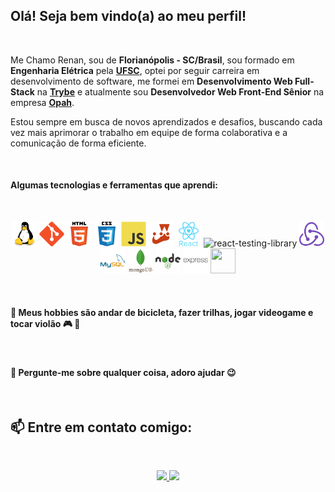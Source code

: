 ## Olá! Seja bem vindo(a) ao meu perfil!

<br>

Me Chamo Renan, sou de **Florianópolis - SC/Brasil**, sou formado em **Engenharia Elétrica** pela [**UFSC**](https://ufsc.br/), optei por seguir carreira em desenvolvimento de software, me formei em **Desenvolvimento Web Full-Stack** na [**Trybe**](https://www.betrybe.com/) e atualmente sou **Desenvolvedor Web Front-End Sênior** na empresa [**Opah**](https://opah.com.br/).

Estou sempre em busca de novos aprendizados e desafios, buscando cada vez mais aprimorar o trabalho em equipe de forma colaborativa e a comunicação de forma eficiente.

<br>

#### Algumas tecnologias e ferramentas que aprendi:

<br>

<p align="center">
  <img src="https://raw.githubusercontent.com/devicons/devicon/master/icons/linux/linux-original.svg" alt="linux" width="40" height="40"/>
  <img src="https://raw.githubusercontent.com/devicons/devicon/master/icons/git/git-original.svg" alt="git" width="40" height="40"/>
  <img src="https://raw.githubusercontent.com/devicons/devicon/master/icons/html5/html5-original-wordmark.svg" alt="html5" width="40" height="40"/> 
  <img src="https://raw.githubusercontent.com/devicons/devicon/master/icons/css3/css3-original-wordmark.svg" alt="css3" width="40" height="40"/> 
  <img src="https://raw.githubusercontent.com/devicons/devicon/master/icons/javascript/javascript-original.svg" alt="javascript" width="40" height="40"/>
  <img src="https://raw.githubusercontent.com/vscode-icons/vscode-icons/master/icons/file_type_jest.svg" alt="jest" width="40" height="40"/>
  <img src="https://raw.githubusercontent.com/devicons/devicon/master/icons/react/react-original-wordmark.svg" alt="react" width="40" height="40"/>
  <img src="https://testing-library.com/img/octopus-128x128.png" alt="react-testing-library" width="40" height="40"/>
  <img src="https://raw.githubusercontent.com/devicons/devicon/master/icons/redux/redux-original.svg" alt="redux" width="40" height="40"/> 
  <img src="https://raw.githubusercontent.com/devicons/devicon/master/icons/mysql/mysql-original-wordmark.svg" alt="mysql" width="40" height="40"/> 
  <img src="https://raw.githubusercontent.com/devicons/devicon/master/icons/mongodb/mongodb-original-wordmark.svg" alt="mongodb" width="40" height="40"/>
  <img src="https://raw.githubusercontent.com/devicons/devicon/master/icons/nodejs/nodejs-original-wordmark.svg" alt="nodejs" width="40" height="40"/> 
  <img src="https://raw.githubusercontent.com/devicons/devicon/master/icons/express/express-original-wordmark.svg" alt="express" width="40" height="40"/> 
  <img src="https://cdn.jsdelivr.net/gh/devicons/devicon/icons/php/php-original.svg" width="40" height="40"/>
          
</p>

<br>

<!-- #### 🌱 Estou aprendendo no momento:

<br>

<p align="center">

</p> -->


<!-- #### 🔭 Atualmente estou trabalhando no projeto [***Trybeer***](https://github.com/renanhcunha/TryBeer)
<br> -->

#### 🚴 Meus hobbies são andar de bicicleta, fazer trilhas, jogar videogame e tocar violão 🎮 🎸
<br>

#### 💬 Pergunte-me sobre qualquer coisa, adoro ajudar :wink:  

<br>

## 📫 Entre em contato comigo:

<br>

<p align="center">
<!--   <a target="_blank" href="https://renanhcunha.github.io/">
    <img src="https://img.shields.io/badge/-Portfolio-FF4088?style=for-the-badge&logo=Hugo&logoColor=white"></img>
  </a>	 -->
  <a target="_blank" href="https://www.linkedin.com/in/renanhcunha">
    <img src="https://img.shields.io/badge/-LinkedIn-0077B5?style=for-the-badge&logo=Linkedin&logoColor=white"></img>
  </a>
  <a target="_blank" href="mailto:renan2610@gmail.com">
    <img src="https://img.shields.io/badge/-Gmail-D14836?style=for-the-badge&logo=Gmail&logoColor=white"></img>
  </a>
</p>       
  
